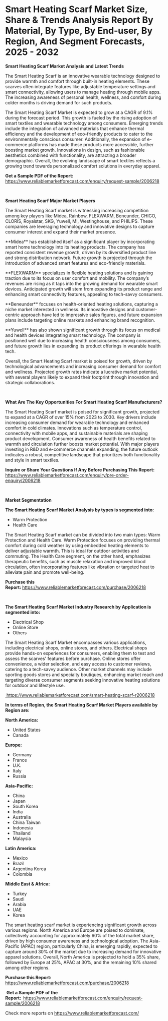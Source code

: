<p><h1>Smart Heating Scarf Market Size, Share & Trends Analysis Report By Material, By Type, By End-user, By Region, And Segment Forecasts, 2025 - 2032</h1></p><p><strong>Smart Heating Scarf Market Analysis and Latest Trends</strong></p>
<p><p>The Smart Heating Scarf is an innovative wearable technology designed to provide warmth and comfort through built-in heating elements. These scarves often integrate features like adjustable temperature settings and smart connectivity, allowing users to manage heating through mobile apps. The increasing awareness of personal health, wellness, and comfort during colder months is driving demand for such products.</p><p>The Smart Heating Scarf Market is expected to grow at a CAGR of 9.1% during the forecast period. This growth is fueled by the rising adoption of smart textiles and wearable technology among consumers. Emerging trends include the integration of advanced materials that enhance thermal efficiency and the development of eco-friendly products to cater to the environmentally conscious consumer. Additionally, the expansion of e-commerce platforms has made these products more accessible, further boosting market growth. Innovations in design, such as fashionable aesthetics combined with functionality, are attracting a broader demographic. Overall, the evolving landscape of smart textiles reflects a growing trend towards personalized comfort solutions in everyday apparel.</p></p>
<p><strong>Get a Sample PDF of the Report:&nbsp;</strong> <a href="https://www.reliablemarketforecast.com/enquiry/request-sample/2006218?utm_campaign=2533&utm_medium=2&utm_source=Github&utm_content=ia&utm_term=05042025&utm_id=smart-heating-scarf">https://www.reliablemarketforecast.com/enquiry/request-sample/2006218</a></p>
<p>&nbsp;</p>
<p><strong>Smart Heating Scarf Major Market Players</strong></p>
<p><p>The Smart Heating Scarf market is witnessing increasing competition among key players like Midea, Rainbow, FLEXWARM, Beneunder, CHIGO, CLORIS, Royalstar, SKG, Yuwell, MI, Westinghouse, and PHILIPS. These companies are leveraging technology and innovative designs to capture consumer interest and expand their market presence.</p><p>**Midea** has established itself as a significant player by incorporating smart home technology into its heating products. The company has reported consistent revenue growth, driven by its diversified product line and strong distribution network. Future growth is projected through the introduction of advanced smart features and eco-friendly materials.</p><p>**FLEXWARM** specializes in flexible heating solutions and is gaining traction due to its focus on user comfort and mobility. The company’s revenues are rising as it taps into the growing demand for wearable smart devices. Anticipated growth will stem from expanding its product range and enhancing smart connectivity features, appealing to tech-savvy consumers.</p><p>**Beneunder** focuses on health-oriented heating solutions, capturing a niche market interested in wellness. Its innovative designs and customer-centric approach have led to impressive sales figures, and future expansion plans include targeting online markets and enhancing brand recognition.</p><p>**Yuwell** has also shown significant growth through its focus on medical and health devices integrating smart technology. The company is positioned well due to increasing health consciousness among consumers, and future growth lies in expanding its product offerings in wearable health tech.</p><p>Overall, the Smart Heating Scarf market is poised for growth, driven by technological advancements and increasing consumer demand for comfort and wellness. Projected growth rates indicate a lucrative market potential, with several players likely to expand their footprint through innovation and strategic collaborations.</p></p>
<p>&nbsp;</p>
<p><strong>What Are The Key Opportunities For Smart Heating Scarf Manufacturers?</strong></p>
<p><p>The Smart Heating Scarf market is poised for significant growth, projected to expand at a CAGR of over 15% from 2023 to 2030. Key drivers include increasing consumer demand for wearable technology and enhanced comfort in cold climates. Innovations such as temperature control, connectivity with mobile apps, and sustainable materials are shaping product development. Consumer awareness of health benefits related to warmth and circulation further boosts market potential. With major players investing in R&D and e-commerce channels expanding, the future outlook indicates a robust, competitive landscape that prioritizes both functionality and style in smart textiles.</p></p>
<p><strong>Inquire or Share Your Questions If Any Before Purchasing This Report:</strong> <a href="https://www.reliablemarketforecast.com/enquiry/pre-order-enquiry/2006218?utm_campaign=2533&utm_medium=2&utm_source=Github&utm_content=ia&utm_term=05042025&utm_id=smart-heating-scarf">https://www.reliablemarketforecast.com/enquiry/pre-order-enquiry/2006218</a></p>
<p>&nbsp;</p>
<p><strong>Market Segmentation</strong></p>
<p><strong>The Smart Heating Scarf Market Analysis by types is segmented into:</strong></p>
<p><ul><li>Warm Protection</li><li>Health Care</li></ul></p>
<p><p>The Smart Heating Scarf market can be divided into two main types: Warm Protection and Health Care. Warm Protection focuses on providing thermal comfort during cold weather by using embedded heating elements to deliver adjustable warmth. This is ideal for outdoor activities and commuting. The Health Care segment, on the other hand, emphasizes therapeutic benefits, such as muscle relaxation and improved blood circulation, often incorporating features like vibration or targeted heat to alleviate pain and promote well-being.</p></p>
<p><strong>Purchase this Report:&nbsp;</strong><a href="https://www.reliablemarketforecast.com/purchase/2006218?utm_campaign=2533&utm_medium=2&utm_source=Github&utm_content=ia&utm_term=05042025&utm_id=smart-heating-scarf">https://www.reliablemarketforecast.com/purchase/2006218</a></p>
<p>&nbsp;</p>
<p><strong>The Smart Heating Scarf Market Industry Research by Application is segmented into:</strong></p>
<p><ul><li>Electrical Shop</li><li>Online Store</li><li>Others</li></ul></p>
<p><p>The Smart Heating Scarf Market encompasses various applications, including electrical shops, online stores, and others. Electrical shops provide hands-on experiences for consumers, enabling them to test and assess the scarves' features before purchase. Online stores offer convenience, a wider selection, and easy access to customer reviews, catering to a tech-savvy audience. Other market channels may include sporting goods stores and specialty boutiques, enhancing market reach and targeting diverse consumer segments seeking innovative heating solutions for outdoor and lifestyle use.</p></p>
<p><a href="https://www.reliablemarketforecast.com/smart-heating-scarf-r2006218?utm_campaign=2533&utm_medium=2&utm_source=Github&utm_content=ia&utm_term=05042025&utm_id=smart-heating-scarf">&nbsp;https://www.reliablemarketforecast.com/smart-heating-scarf-r2006218</a></p>
<p><strong>In terms of Region, the Smart Heating Scarf Market Players available by Region are:</strong></p>
<p>
    <p> <strong> North America: </strong>
        <ul>
            <li>United States</li>
            <li>Canada</li>
        </ul>
        </p> 
    <p> <strong> Europe: </strong>
        <ul>
            <li>Germany</li>
            <li>France</li>
            <li>U.K.</li>
            <li>Italy</li>
            <li>Russia</li>
        </ul>
        </p> 
    <p> <strong> Asia-Pacific: </strong>
        <ul>
            <li>China</li>
            <li>Japan</li>
            <li>South Korea</li>
            <li>India</li>
            <li>Australia</li>
            <li>China Taiwan</li>
            <li>Indonesia</li>
            <li>Thailand</li>
            <li>Malaysia</li>
        </ul>
        </p> 
    <p> <strong> Latin America: </strong>
        <ul>
            <li>Mexico</li>
            <li>Brazil</li>
            <li>Argentina Korea</li>
            <li>Colombia</li>
        </ul>
        </p> 
    <p> <strong> Middle East & Africa: </strong>
        <ul>
            <li>Turkey</li>
            <li>Saudi</li>
            <li>Arabia</li>
            <li>UAE</li>
            <li>Korea</li>
        </ul>
    </p>
    </p>
<p><p>The smart heating scarf market is experiencing significant growth across various regions. North America and Europe are poised to dominate, collectively accounting for approximately 60% of the total market share, driven by high consumer awareness and technological adoption. The Asia-Pacific (APAC) region, particularly China, is emerging rapidly, expected to capture around 30% of the market due to increasing demand for innovative apparel solutions. Overall, North America is projected to hold a 35% share, followed by Europe at 25%, APAC at 30%, and the remaining 10% shared among other regions.</p></p>
<p><strong>Purchase this Report: </strong><a href="https://www.reliablemarketforecast.com/purchase/2006218?utm_campaign=2533&utm_medium=2&utm_source=Github&utm_content=ia&utm_term=05042025&utm_id=smart-heating-scarf">https://www.reliablemarketforecast.com/purchase/2006218</a></p>
<p>&nbsp;<strong>Get a Sample PDF of the Report:&nbsp;&nbsp;</strong><a href="https://www.reliablemarketforecast.com/enquiry/request-sample/2006218?utm_campaign=2533&utm_medium=2&utm_source=Github&utm_content=ia&utm_term=05042025&utm_id=smart-heating-scarf">https://www.reliablemarketforecast.com/enquiry/request-sample/2006218</a></p>
<p><strong></strong></p>
<p>Check more reports on <a href="https://www.reliablemarketforecast.com/?utm_campaign=2533&utm_medium=2&utm_source=Github&utm_content=ia&utm_term=05042025&utm_id=smart-heating-scarf">https://www.reliablemarketforecast.com/</a></p>